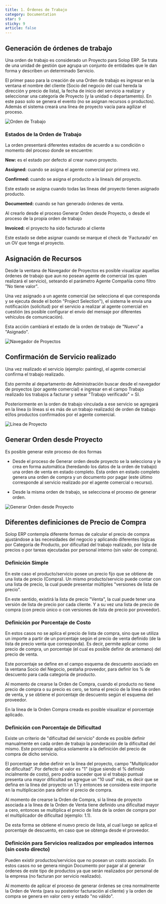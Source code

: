```yaml
---
title: 1. Órdenes de Trabajo
category: Documentation
star: 9
sticky: 9
article: false
---
```


## Generación de órdenes de trabajo

Una orden de trabajo es considerado un Proyecto para Solop ERP.
Se trata de una unidad de gestión que agrupa un conjunto de entidades que le dan forma y describen un determinado Servicio.

El primer paso para la creación de una Orden de trabajo es ingresar en la ventana el nombre del cliente (Socio del negocio del cual hereda la dirección y precio de lista), la fecha de inicio del servicio a realizar y seleccionar una categoría de Proyecto (y la unidad o departamento).
En este paso solo se genera el evento (no se asignan recursos o productos). Además el sistema creará una línea de proyecto vacía para agilizar el proceso.

![Orden de Trabajo](/assets/img/docs/field-services-management/fis-services2.png)

### Estados de la Orden de Trabajo

La orden presentará diferentes estados de acuerdo a su condición o momento del proceso donde se encuentre:

**New:** es el estado por defecto al crear nuevo proyecto.

**Assigned:** cuando se asigna el agente comercial por primera vez.

**Confirmed:** cuando se asigna el producto a la línea/s del proyecto.

Este estado se asigna cuando todas las líneas del proyecto tienen asignado producto.

**Documented:** cuando se han generado órdenes de venta.

Al crearlo desde el proceso Generar Orden desde Proyecto, o desde el proceso de la propia orden de trabajo

**Invoiced:** el proyecto ha sido facturado al cliente

Este estado se debe asignar cuando se marque el check de 'Facturado' en un OV que tenga el proyecto.

## Asignación de Recursos

Desde la ventana de Navegador de Proyectos es posible visualizar aquellas órdenes de trabajo que aun no posean agente de comercial (es quien realizará el servicio), seteando el parámetro Agente Compañía como filtro "No tiene valor".

Una vez asignado a un agente comercial (se selecciona el que corresponda y se ejecuta desde el botón "Project Selection"), el sistema le envía una notificación (solicitud) por el servicio a realizar al agente comercial en cuestión (es posible configurar el envío del mensaje por diferentes vehículos de comunicación).

Esta acción cambiará el estado de la orden de trabajo de "Nuevo" a "Asignado".

![Navegador de Proyectos](/assets/img/docs/field-services-management/fis-services3.png)

## Confirmación de Servicio realizado

Una vez realizado el servicio (ejemplo: painting), el agente comercial confirma el trabajo realizado.

Esto permite al departamento de Administración buscar desde el navegador de proyectos (por agente comercial) e ingresar en el campo Trabajo realizado los trabajos a facturar y setear "Trabajo verificado" = SI. 

Posteriormente en la orden de trabajo vinculada a ese servicio se agregará en la línea (o líneas si es más de un trabajo realizado) de orden de trabajo el/los productos confirmados por el agente comercial.

![Línea de Proyecto](/assets/img/docs/field-services-management/fis-services4.png)

## Generar Orden desde Proyecto

Es posible generar este proceso de dos formas

* Desde el proceso de Generar orden desde proyecto se la selecciona y le crea en forma automática (heredando los datos de la orden de trabajo) una orden de venta en estado completo. 
Esta orden en estado completo genera una orden de compra y un documento por pagar (este último corresponde al servicio realizado por el agente comercial o recurso).

* Desde la misma orden de trabajo, se selecciona el proceso de generar orden.

![Generar Orden desde Proyecto](/assets/img/docs/field-services-management/fis-services5.png)

## Diferentes definiciones de Precio de Compra

Solop ERP contempla diferente formas de calcular el precio de compra ajustándose a las necesidades del negocio y aplicando diferentes lógicas por Categoría de Producto, por dificultad del trabajo realizado, por lista de precios o por tareas ejecutadas por personal interno (sin valor de compra).

### Definición Simple

En este caso el producto/servicio posee un precio fijo que se obtiene de una lista de precio (Compra).
Un mismo producto/servicio puede contar con una lista de precio, la cual puede presentar múltiples "versiones de lista de precio". 

En este sentido, existirá la lista de precio "Venta", la cual puede tener una versión de lista de precio por cada cliente. Y a su vez una lista de precio de compra (con precio único o con versiones de lista de precio por proveedor).

### Definición por Porcentaje de Costo

En estos casos no se aplica el precio de lista de compra, sino que se utiliza un importe a partir de un porcentaje según el precio de venta definido (de la lista de precio venta que corresponda). Es decir, permite aplicar como precio de compra, un porcentaje (el cual es posible definir de antemano) del precio de venta.

Este porcentaje se define en el campo esquema de descuento asociado en la ventana Socio del Negocio, pestaña proveedor, para definir los % de descuento para cada categoría de producto.

Al momento de crearse la Orden de Compra, cuando el producto no tiene precio de compra o su precio es cero, se toma el precio de la línea de orden de venta, y se obtiene el porcentaje de descuento según el esquema del proveedor.

En la línea de la Orden Compra creada es posible visualizar el porcentaje aplicado.

### Definición con Porcentaje de Dificultad

Existe un criterio de "dificultad del servicio" donde es posible definir manualmente en cada orden de trabajo la ponderación de la dificultad del mismo. Este porcentaje aplica solamente a la definición del precio de compra de dicho servicio.

El porcentaje se debe definir en la línea del proyecto, campo "Multiplicador de dificultad". 
Por defecto el valor es "1" (sigue siendo el % definido incialmente de costo), pero podría suceder que si el trabajo puntual presenta una mayor dificultad se agregue un "10 usd" más, es decir que se defina en la línea del proyecto un 1.1 y entonces se considera este importe en la multiplicación para definir el precio de compra.

Al momento de crearse la Orden de Compra, si la línea de proyecto asociada a la línea de la Orden de Venta tiene definido una dificultad mayor a cero, entonces se multiplica el precio de lista de la orden de compra por el multiplicador de dificultad (ejemplo: 1.1).

De esta forma se obtiene el nuevo precio de lista, al cual luego se aplica el porcentaje de descuento, en caso que se obtenga desde el proveedor.

### Definición para Servicios realizados por empleados internos (sin costo directo)

Pueden existir productos/servicios que no posean un costo asociado. En estos casos no se genera ningún Documento por pagar al al generar órdenes de este tipo de productos ya que serán realizados por personal de la empresa (no facturan por servicio realizado).

Al momento de aplicar el proceso de generar órdenes se crea normalmente la Orden de Venta (para su posterior facturación al cliente) y la orden de compra se genera en valor cero y estado "no válido".